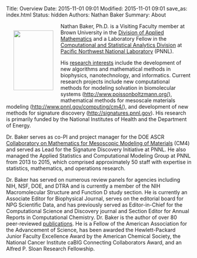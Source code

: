 Title: Overview
Date: 2015-11-01 09:01
Modified: 2015-11-01 09:01
save_as: index.html
Status: hidden
Authors: Nathan Baker
Summary: About

<img src="http://sobolevnrm.github.io/images/baker.png" width="108" height="162" hspace="20" vspace="20" align="left"/> Nathan Baker, Ph.D. is a Visiting Faculty member at Brown University in the [Division of Applied Mathematics](http://www.dam.brown.edu/) and a Laboratory Fellow in the [Computational and Statistical Analytics Division](http://www.pnnl.gov/nationalsecurity/technical/capabilities/computing/) at [Pacific Northwest National Laboratory](http://www.pnnl.gov) (PNNL).

His [research interests]({category}Research) include the development of new algorithms and mathematical methods in biophysics, nanotechnology, and informatics. Current research projects include new computational methods for modeling solvation in biomolecular systems (<http://www.poissonboltzmann.org/>), mathematical methods for mesoscale materials modeling (<http://www.pnnl.gov/computing/cm4/>), and development of new methods for signature discovery (<http://signatures.pnnl.gov>). His research is primarily funded by the National Institutes of Health and the Department of Energy.

Dr. Baker serves as co-PI and project manager for the DOE ASCR [Collaboratory on Mathematics for Mesoscopic Modeling of Materials](http://www.pnnl.gov/computing/cm4/) (CM4) and served as Lead for the Signature Discovery Initiative at PNNL. He also managed the Applied Statistics and Computational Modeling Group at PNNL from 2013 to 2015, which comprised approximately 50 staff with expertise in statistics, mathematics, and operations research.

Dr. Baker has served on numerous review panels for agencies including NIH, NSF, DOE, and DTRA and is currently a member of the NIH Macromolecular Structure and Function D study section. He is currently an Associate Editor for Biophysical Journal, serves on the editorial board for NPG Scientific Data, and has previously served as Editor-in-Chief for the Computational Science and Discovery journal and Section Editor for Annual Reports in Computational Chemistry. Dr. Baker is the author of over 80 peer-reviewed [publications]({category}Publications). He is a Fellow of the American Association for the Advancement of Science, has been awarded the Hewlett-Packard Junior Faculty Excellence Award by the American Chemical Society, the National Cancer Institute caBIG Connecting Collaborators Award, and an Alfred P. Sloan Research Fellowship.
